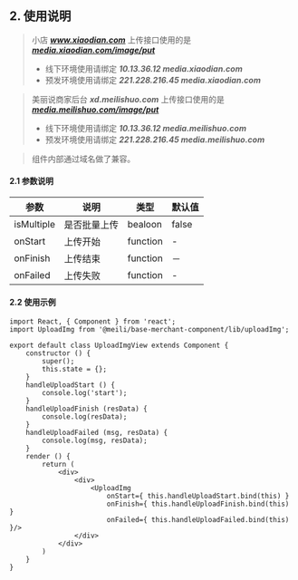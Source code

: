 ## 2. 使用说明

> 小店 ***www.xiaodian.com*** 上传接口使用的是 [***media.xiaodian.com/image/put***](http://gitlab.mogujie.org/media/media-center) 
> * 线下环境使用请绑定 ***10.13.36.12 media.xiaodian.com***
> * 预发环境使用请绑定 ***221.228.216.45 media.xiaodian.com***

> 美丽说商家后台 ***xd.meilishuo.com*** 上传接口使用的是 [***media.meilishuo.com/image/put***](http://gitlab.mogujie.org/media/media-center)
> * 线下环境使用请绑定 ***10.13.36.12 media.meilishuo.com***
> * 预发环境使用请绑定 ***221.228.216.45 media.meilishuo.com***

> 组件内部通过域名做了兼容。

#### 2.1 参数说明

| 参数        | 说明           | 类型         |   默认值       |
| ------------ | ------------- | ------------ | ------------  |
| isMultiple   | 是否批量上传   | bealoon        | false|
| onStart      | 上传开始      | function       | -    |
| onFinish     | 上传结束      | function       | － | 
| onFailed     | 上传失败  | function       | - | 

#### 2.2 使用示例
	import React, { Component } from 'react';
	import UploadImg from '@meili/base-merchant-component/lib/uploadImg';

	export default class UploadImgView extends Component {
		constructor () {
			super();
			this.state = {};
		}
		handleUploadStart () {
			console.log('start');
		}
		handleUploadFinish (resData) {
			console.log(resData);
		}
		handleUploadFailed (msg, resData) {
			console.log(msg, resData);
		}
		render () {
			return (
				<div>
					<div>
					 	<UploadImg 
					 		onStart={ this.handleUploadStart.bind(this) }
					 		onFinish={ this.handleUploadFinish.bind(this) }
					 		onFailed={ this.handleUploadFailed.bind(this) }/>
					</div>
				</div>
			)
		}
	}